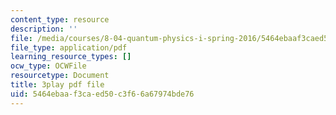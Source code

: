 ```yaml
---
content_type: resource
description: ''
file: /media/courses/8-04-quantum-physics-i-spring-2016/5464ebaaf3caed50c3f66a67974bde76_fWCGM2auQPs.pdf
file_type: application/pdf
learning_resource_types: []
ocw_type: OCWFile
resourcetype: Document
title: 3play pdf file
uid: 5464ebaa-f3ca-ed50-c3f6-6a67974bde76
---
```

